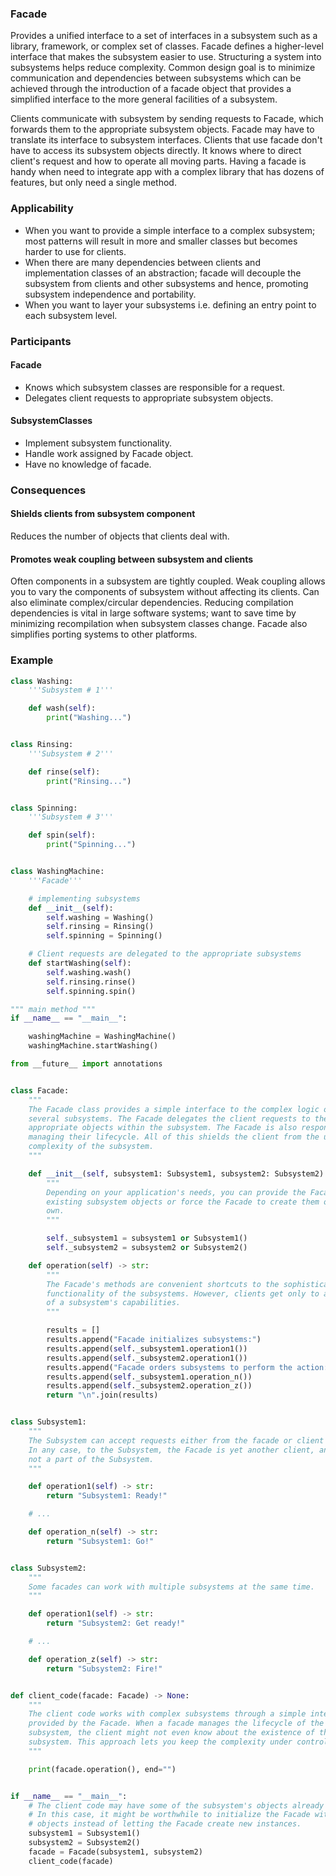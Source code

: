 ### Facade

Provides a unified interface to a set of interfaces in a subsystem such as a library, framework, or complex set of classes. Facade defines a higher-level interface that makes the subsystem easier to use. Structuring a system into subsystems helps reduce complexity. Common design goal is to minimize communication and dependencies between subsystems which can be achieved through the introduction of a facade object that provides a simplified interface to the more general facilities of a subsystem.

Clients communicate with subsystem by sending requests to Facade, which forwards them to the appropriate subsystem objects. Facade may have to translate its interface to subsystem interfaces. Clients that use facade don't have to access its subsystem objects directly. It knows where to direct client's request and how to operate all moving parts. Having a facade is handy when need to integrate app with a complex library that has dozens of features, but only need a single method.

### Applicability

- When you want to provide a simple interface to a complex subsystem; most patterns will result in more and smaller classes but becomes harder to use for clients.
- When there are many dependencies between clients and implementation classes of an abstraction; facade will decouple the subsystem from clients and other subsystems and hence, promoting subsystem independence and portability.
- When you want to layer your subsystems i.e. defining an entry point to each subsystem level.

### Participants

#### Facade

- Knows which subsystem classes are responsible for a request.
- Delegates client requests to appropriate subsystem objects.

#### SubsystemClasses

- Implement subsystem functionality.
- Handle work assigned by Facade object.
- Have no knowledge of facade.

### Consequences

#### Shields clients from subsystem component

Reduces the number of objects that clients deal with.

#### Promotes weak coupling between subsystem and clients

Often components in a subsystem are tightly coupled. Weak coupling allows you to vary the components of subsystem without affecting its clients. Can also eliminate complex/circular dependencies. Reducing compilation dependencies is vital in large software systems; want to save time by minimizing recompilation when subsystem classes change. Facade also simplifies porting systems to other platforms.

### Example

```python
class Washing:
    '''Subsystem # 1'''

    def wash(self):
        print("Washing...")


class Rinsing:
    '''Subsystem # 2'''

    def rinse(self):
        print("Rinsing...")


class Spinning:
    '''Subsystem # 3'''

    def spin(self):
        print("Spinning...")


class WashingMachine:
    '''Facade'''

    # implementing subsystems
    def __init__(self):
        self.washing = Washing()
        self.rinsing = Rinsing()
        self.spinning = Spinning()

    # Client requests are delegated to the appropriate subsystems
    def startWashing(self):
        self.washing.wash()
        self.rinsing.rinse()
        self.spinning.spin()

""" main method """
if __name__ == "__main__":

    washingMachine = WashingMachine()
    washingMachine.startWashing()
```

```py
from __future__ import annotations


class Facade:
    """
    The Facade class provides a simple interface to the complex logic of one or
    several subsystems. The Facade delegates the client requests to the
    appropriate objects within the subsystem. The Facade is also responsible for
    managing their lifecycle. All of this shields the client from the undesired
    complexity of the subsystem.
    """

    def __init__(self, subsystem1: Subsystem1, subsystem2: Subsystem2) -> None:
        """
        Depending on your application's needs, you can provide the Facade with
        existing subsystem objects or force the Facade to create them on its
        own.
        """

        self._subsystem1 = subsystem1 or Subsystem1()
        self._subsystem2 = subsystem2 or Subsystem2()

    def operation(self) -> str:
        """
        The Facade's methods are convenient shortcuts to the sophisticated
        functionality of the subsystems. However, clients get only to a fraction
        of a subsystem's capabilities.
        """

        results = []
        results.append("Facade initializes subsystems:")
        results.append(self._subsystem1.operation1())
        results.append(self._subsystem2.operation1())
        results.append("Facade orders subsystems to perform the action:")
        results.append(self._subsystem1.operation_n())
        results.append(self._subsystem2.operation_z())
        return "\n".join(results)


class Subsystem1:
    """
    The Subsystem can accept requests either from the facade or client directly.
    In any case, to the Subsystem, the Facade is yet another client, and it's
    not a part of the Subsystem.
    """

    def operation1(self) -> str:
        return "Subsystem1: Ready!"

    # ...

    def operation_n(self) -> str:
        return "Subsystem1: Go!"


class Subsystem2:
    """
    Some facades can work with multiple subsystems at the same time.
    """

    def operation1(self) -> str:
        return "Subsystem2: Get ready!"

    # ...

    def operation_z(self) -> str:
        return "Subsystem2: Fire!"


def client_code(facade: Facade) -> None:
    """
    The client code works with complex subsystems through a simple interface
    provided by the Facade. When a facade manages the lifecycle of the
    subsystem, the client might not even know about the existence of the
    subsystem. This approach lets you keep the complexity under control.
    """

    print(facade.operation(), end="")


if __name__ == "__main__":
    # The client code may have some of the subsystem's objects already created.
    # In this case, it might be worthwhile to initialize the Facade with these
    # objects instead of letting the Facade create new instances.
    subsystem1 = Subsystem1()
    subsystem2 = Subsystem2()
    facade = Facade(subsystem1, subsystem2)
    client_code(facade)
```
